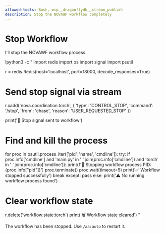 ```yaml
---
allowed-tools: Bash, mcp__dragonflydb__stream_publish
description: Stop the NOVAWF workflow completely
---
```


# Stop Workflow

I'll stop the NOVAWF workflow process.

!python3 -c "
import redis
import os
import signal
import psutil

r = redis.Redis(host='localhost', port=18000, decode_responses=True)

# Send stop signal via stream
r.xadd('nova.coordination.torch', {
    'type': 'CONTROL_STOP',
    'command': '/stop',
    'from': 'chase',
    'reason': 'USER_REQUESTED_STOP'
})

print('📨 Stop signal sent to workflow')

# Find and kill the process
for proc in psutil.process_iter(['pid', 'name', 'cmdline']):
    try:
        if proc.info['cmdline'] and 'main.py' in ' '.join(proc.info['cmdline']) and 'torch' in ' '.join(proc.info['cmdline']):
            print(f'🛑 Stopping workflow process PID: {proc.info[\"pid\"]}')
            proc.terminate()
            proc.wait(timeout=5)
            print('✅ Workflow stopped successfully')
            break
    except:
        pass
else:
    print('⚠️  No running workflow process found')

# Clear workflow state
r.delete('workflow:state:torch')
print('🗑️  Workflow state cleared')
"

The workflow has been stopped. Use `/aa:auto` to restart it.